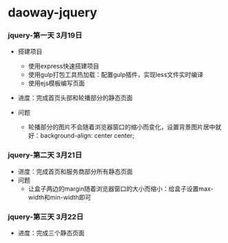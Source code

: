 # daoway-jquery

### jquery-第一天 3月19日
* 搭建项目
    * 使用express快速搭建项目
    * 使用gulp打包工具热加载：配置gulp插件，实现less文件实时编译
    * 使用ejs模板编写页面

* 进度：完成首页头部和轮播部分的静态页面
* 问题
    * 轮播部分的图片不会随着浏览器窗口的缩小而变化，设置背景图片居中就好：background-align: center center;


### jquery-第二天 3月21日
* 进度：完成首页和服务商部分所有静态页面
* 问题
    * 让盒子两边的margin随着浏览器窗口的大小而缩小：给盒子设置max-width和min-width即可　


### jquery-第三天 3月22日
* 进度：完成三个静态页面

